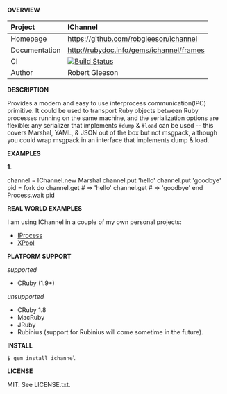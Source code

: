 __OVERVIEW__


| Project         | IChannel    
|:----------------|:--------------------------------------------------
| Homepage        | https://github.com/robgleeson/ichannel
| Documentation   | http://rubydoc.info/gems/ichannel/frames 
| CI              | [![Build Status](https://travis-ci.org/robgleeson/ichannel.png)](https://travis-ci.org/robgleeson/ichannel)
| Author          | Robert Gleeson             


__DESCRIPTION__

Provides a modern and easy to use interprocess communication(IPC) primitive.
It could be used to transport Ruby objects between Ruby processes running on the 
same machine, and the serialization options are flexible: any serializer that 
implements `#dump` & `#load` can be used -- this covers Marshal, YAML, & JSON 
out of the box but not msgpack, although you could wrap msgpack in an interface 
that implements dump & load.


__EXAMPLES__

__1.__

  channel = IChannel.new Marshal
  channel.put 'hello'
  channel.put 'goodbye'
  pid = fork do 
    channel.get # => 'hello'
    channel.get # => 'goodbye'
  end
  Process.wait pid

__REAL WORLD EXAMPLES__
 
 I am using IChannel in a couple of my own personal projects:

 - [IProcess](https://github.com/robgleeson/iprocess)
 - [XPool](https://github.com/robgleeson/xpool)  

__PLATFORM SUPPORT__

_supported_

  * CRuby (1.9+)

_unsupported_
  
  * CRuby 1.8
  * MacRuby
  * JRuby
  * Rubinius (support for Rubinius will come sometime in the future).

__INSTALL__

    $ gem install ichannel

__LICENSE__

MIT. See LICENSE.txt.
